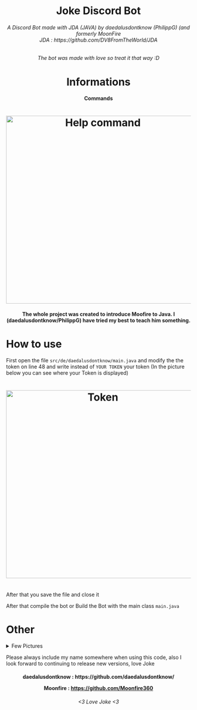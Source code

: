 <h1 align="center">
Joke Discord Bot
</h1>

<h6 align="center">
 A Discord Bot made with JDA (JAVA) by daedalusdontknow (PhilippG) (and formerly MoonFire
	<br>
	JDA : https://github.com/DV8FromTheWorld/JDA
</h6>

<h6 align="center">
The bot was made with love so treat it that way :D
</h6>

<h1 align="center">
Informations
</h1>

<h4 align="center">
Commands
</h4>

<h1 align="center">
<img alt="Help command" src="https://user-images.githubusercontent.com/101858241/218327565-8681e99f-0dd0-48ee-975e-0d2a7f691ef1.png" width="512px"/><br/>
</h1>

<h4 align="center">
 The whole project was created to introduce Moofire to Java. I (daedalusdontknow/PhilippG) have tried my best to teach him something.
</h4>

# How to use

First open the file `src/de/daedalusdontknow/main.java` and modify the the token on line 48 and write instead of `YOUR TOKEN` your token (In the picture below you can see where your Token is displayed)

<h1 align="center">
<img alt="Token" src="https://user-images.githubusercontent.com/101858241/175789017-9b483811-f863-4d5f-a919-b383bdf98ff7.png" width="512px"/><br/>
</h1>

<br>
After that you save the file and close it

After that compile the bot or Build the Bot with the main class `main.java`

# Other

<details close>
	<summary>Few Pictures</summary>
	<img alt="logo" src="https://user-images.githubusercontent.com/101858241/218328224-56fdca58-c4b0-459c-83f6-50c532eaa489.png" width="512px"><br/>
	<img alt="logo" src="https://user-images.githubusercontent.com/101858241/218328272-533c2703-de25-4876-ad44-90b4fa9b5ab0.png" width="512px"/><br/>
	<img alt="logo" src="https://user-images.githubusercontent.com/101858241/218328339-505e2998-f98c-4cd9-8835-ccec713e14ed.png" width="512px"/><br/>
	<img alt="logo" src="https://user-images.githubusercontent.com/101858241/218328486-61beb965-8d10-4a1e-bdb2-3c01e841c144.png" width="512px"/><br/>
  <img alt="logo" src="https://user-images.githubusercontent.com/101858241/218328512-3c2494e8-e9f9-4279-ace1-79a75510395e.png" width="512px"/><br/>
</details>

Please always include my name somewhere when using this code, also I look forward to continuing to release new versions, love Joke

<h4 align="center">
 daedalusdontknow : https://github.com/daedalusdontknow/
	
 Moonfire         : https://github.com/Moonfire360
</h4>

<h6 align="center">
<3 Love Joke <3
</h6>
